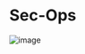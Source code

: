 # Sec-Ops

![image](https://user-images.githubusercontent.com/114626248/234379269-0f3f76df-c9ab-4f5a-ae8b-022a71a5bb2d.png)




